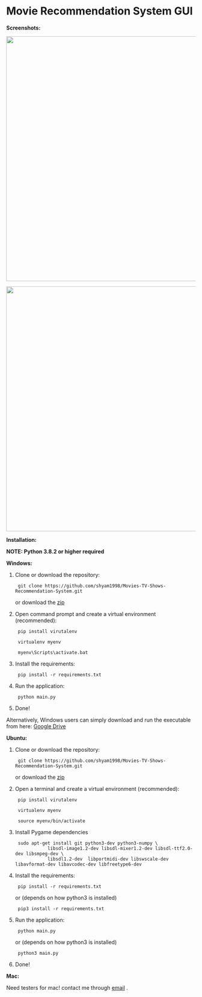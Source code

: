 <h1> Movie Recommendation System GUI </h1> 

<b> Screenshots: </b>
<p> <img src="https://imgur.com/CtSGxHx.jpg" width=750 height=650> </img> </p>
<p> <img src="https://imgur.com/hULszNi.jpg" width=750 height=650> </img> </p>


<b> Installation: </b>
<p> <b> NOTE: Python 3.8.2 or higher required </b> </p>
<p> <b> Windows: </b> </p>

<ol> 

<li> Clone or download the repository:
    <p> <code> git clone https://github.com/shyam1998/Movies-TV-Shows-Recommendation-System.git </code> </p>
    <p> or download the <a href="https://github.com/shyam1998/Movies-TV-Shows-Recommendation-System/archive/master.zip"> zip </a> </p>

</li>

<li> Open command prompt and create a virtual environment (recommended):
    <p> <code> pip install virutalenv </code></p>
    <p> <code> virtualenv myenv </code> </p>
    <p> <code> myenv\Scripts\activate.bat  </code></p>

</li>

<li> Install the requirements:

<p> <code> pip install -r requirements.txt </code> </p>

<li> Run the application:

<p> <code> python main.py </code> </p>

<li> Done! </li>

</ol>

<p> Alternatively, Windows users can simply download and run the executable from here: <a href="https://drive.google.com/file/d/18a1pgmLth2fmg3WAnX1czqA_uh9jHb2G/view?usp=sharing"> Google Drive </a> </p>

<b> Ubuntu: </b>

<ol>
    <li> Clone or download the repository:
        <p> <code> git clone https://github.com/shyam1998/Movies-TV-Shows-Recommendation-System.git </code> </p>
        <p> or download the <a href="https://github.com/shyam1998/Movies-TV-Shows-Recommendation-System/archive/master.zip"> zip </a> </p>
    </li>
    <li> Open a terminal and create a virtual environment (recommended):
        <p> <code> pip install virutalenv </code></p>
        <p> <code> virtualenv myenv </code> </p>
        <p> <code> source myenv/bin/activate  </code></p>
    </li>
    <li> Install Pygame dependencies
        <p> <code> sudo apt-get install git python3-dev python3-numpy \
            libsdl-image1.2-dev libsdl-mixer1.2-dev libsdl-ttf2.0-dev libsmpeg-dev \
            libsdl1.2-dev  libportmidi-dev libswscale-dev libavformat-dev libavcodec-dev libfreetype6-dev </code></p>    
    </li> 
    <li> Install the requirements:
        <p> <code> pip install -r requirements.txt </code> </p>
        <p> or (depends on how python3 is installed) </p>
        <p> <code> pip3 install -r requirements.txt </code></p>
    </li>
    <li> Run the application:
        <p> <code> python main.py </code> </p>
        <p> or (depends on how python3 is installed)</p>
        <p> <code> python3 main.py </code>  </p>
    </li>
    <li> 
        Done!
     </li>
</ol>

<b> Mac: </b>
<p> Need testers for mac! contact me through <a href="mailto:shyam.sk1998@gmail.com">email</a> . </p>
